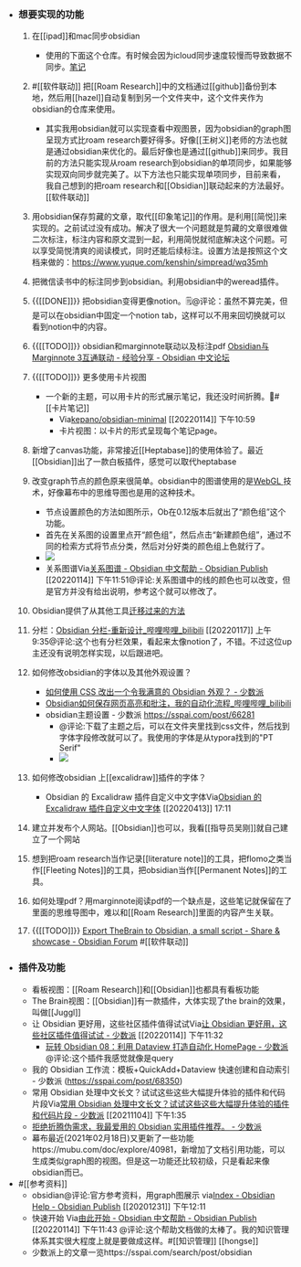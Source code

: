 - ### 想要实现的功能
    1. 在[[ipad]]和mac同步obsidian
        - 使用的下面这个仓库。有时候会因为icloud同步速度较慢而导致数据不同步。[笔记](hook://file/L0Q13iqY1?p=aUNsb3Vkfm1kfm9ic2lkaWFuL0RvY3VtZW50cw==&n=%E7%AC%94%E8%AE%B0)
    2. #[[软件联动]] 把[[Roam Research]]中的文档通过[[github]]备份到本地，然后用[[hazel]]自动复制到另一个文件夹中，这个文件夹作为obsidian的仓库来使用。
        - 其实我用obsidian就可以实现查看中观图景，因为obsidian的graph图呈现方式比roam research要好得多。好像[[王树义]]老师的方法也就是通过obsidian来优化的。最后好像也是通过[[github]]来同步。我目前的方法只能实现从roam research到obsidian的单项同步，如果能够实现双向同步就完美了。以下方法也只能实现单项同步，目前来看，我自己想到的把roam research和[[Obsidian]]联动起来的方法最好。[[软件联动]]
    3. 用obsidian保存剪藏的文章，取代[[印象笔记]]的作用。是利用[[简悦]]来实现的。之前试过没有成功。解决了很大一个问题就是剪藏的文章很难做二次标注，标注内容和原文混到一起，利用简悦就彻底解决这个问题。可以享受简悦清爽的阅读模式，同时还能后续标注。设置方法是按照这个文档来做的：https://www.yuque.com/kenshin/simpread/wq35mh
    4. 把微信读书中的标注同步到obsidian。利用obsidian中的weread插件。
    5. {{[[DONE]]}} 把obsidian变得更像notion。🗒@评论：虽然不算完美，但是可以在obsidian中固定一个notion tab，这样可以不用来回切换就可以看到notion中的内容。
    6. {{[[TODO]]}} obsidian和marginnote联动以及标注pdf
       [Obsidian与Marginnote 3互通联动 - 经验分享 - Obsidian 中文论坛](https://forum-zh.obsidian.md/t/topic/5356/7)
    7. {{[[TODO]]}} 更多使用卡片视图
        - 一个新的主题，可以用卡片的形式展示笔记，我还没时间折腾。#[[卡片笔记]]
            - Via[kepano/obsidian-minimal](https://github.com/kepano/obsidian-minimal) [[20220114]] 下午10:59
            - 卡片视图：以卡片的形式呈现每个笔记page。
    8. 新增了canvas功能，非常接近[[Heptabase]]的使用体验了。最近[[Obsidian]]出了一款白板插件，感觉可以取代heptabase
    9. 改变graph节点的颜色原来很简单。obsidian中的图谱使用的是[WebGL ](brain://api.thebrain.com/g7PXu0IyM0ucARb24SvxiA/wi2B8K0hK0aP6-YksheQVA/WebGL)技术，好像幕布中的思维导图也是用的这种技术。
        - 节点设置颜色的方法如图所示，Ob在0.12版本后就出了“颜色组”这个功能。
        - 首先在关系图的设置里点开“颜色组”，然后点击“新建颜色组”，通过不同的检索方式将节点分类，然后对分好类的颜色组上色就行了。
        - ![](https://firebasestorage.googleapis.com/v0/b/firescript-577a2.appspot.com/o/imgs%2Fapp%2Fxinyiheng%2Fnr74QeftuU.png?alt=media&token=2d3fa0aa-d4eb-46bb-bc66-1fec6e1cf3bc)
        - 关系图谱Via[关系图谱 - Obsidian 中文帮助 - Obsidian Publish](https://publish.obsidian.md/help-zh/%E6%8F%92%E4%BB%B6/%E5%85%B3%E7%B3%BB%E5%9B%BE%E8%B0%B1) [[20220114]] 下午11:51@评论:关系图谱中的线的颜色也可以改变，但是官方并没有给出说明，参考这个就可以修改了。
    10. Obsidian提供了从其他工具[迁移过来的方法](https://forum.obsidian.md/t/meta-migration-workflows/15252)
    11. 分栏：[Obsidian 分栏-重新设计_哔哩哔哩_bilibili](https://www.bilibili.com/video/BV1qL4y147iU?p=1&share_medium=android&share_plat=android&share_session_id=e6fb1db1-228d-4cd2-aeba-99c33a863c69&share_source=GENERIC&share_tag=s_i&timestamp=1642344305&unique_k=400MQus) [[20220117]] 上午9:35@评论:这个也有分栏效果，看起来太像notion了，不错。不过这位up主还没有说明怎样实现，以后跟进吧。
    12. 如何修改obsidian的字体以及其他外观设置？
        - [如何使用 CSS 改出一个令我满意的 Obsidian 外观？ - 少数派](https://sspai.com/post/75363)
        - [Obsidian如何保存网页高亮和批注，我的自动化流程_哔哩哔哩_bilibili](https://www.bilibili.com/video/BV1LF411G7US/?p=1&share_medium=android&share_plat=android&share_session_id=0b2073bd-dc40-453d-89ca-f6ad3f15d14c&share_source=GENERIC&share_tag=s_i&timestamp=1649983085&unique_k=yi6BhnQ&vd_source=3d8ccab137cc879b5f9cbc14d68843ab)
        - obsidian主题设置 - 少数派  https://sspai.com/post/66281 
            - @评论:下载了主题之后，可以在文件夹里找到css文件，然后找到字体字段修改就可以了。我使用的字体是从typora找到的"PT Serif"
            - ![](https://firebasestorage.googleapis.com/v0/b/firescript-577a2.appspot.com/o/imgs%2Fapp%2Fxinyiheng%2FeWU5Y7lapY.png?alt=media&token=8964683c-5314-4b94-b904-3418ae3cfb7b)
              
    13. 如何修改obsidian 上[[excalidraw]]插件的字体？
        - Obsidian 的 Excalidraw 插件自定义中文字体Via[Obsidian 的 Excalidraw 插件自定义中文字体](https://www.uncoverman.com/excalidraw-plguin-in-obsidian-support-font-custom.html) [[20220413]] 17:11
    14. 建立并发布个人网站。[[Obsidian]]也可以，我看[[指导员吴刚]]就自己建立了一个网站
    15. 想到把roam research当作记录[[literature note]]的工具，把flomo之类当作[[Fleeting Notes]]的工具，把obsidian当作[[Permanent Notes]]的工具。
    16. 如何处理pdf？用marginnote阅读pdf的一个缺点是，这些笔记就保留在了里面的思维导图中，难以和[[Roam Research]]里面的内容产生关联。
    17. {{[[TODO]]}} [Export TheBrain to Obsidian, a small script - Share & showcase - Obsidian Forum](https://forum.obsidian.md/t/export-thebrain-to-obsidian-a-small-script/6641/3) #[[软件联动]]
- ### 插件及功能
    - 看板视图：[[Roam Research]]和[[Obsidian]]也都具有看板功能
    - The Brain视图：[[Obsidian]]有一款插件，大体实现了the brain的效果，叫做[[Juggl]]
    - 让 Obsidian 更好用，这些社区插件值得试试Via[让 Obsidian 更好用，这些社区插件值得试试 - 少数派](https://sspai.com/post/66094) [[20220114]] 下午11:32
        - [玩转 Obsidian 08：利用 Dataview 打造自动化 HomePage - 少数派](https://sspai.com/post/73958)@评论:这个插件我感觉就像是query
    - 我的 Obsidian 工作流：模板+QuickAdd+Dataview 快速创建和自动索引 - 少数派 (https://sspai.com/post/68350)
    - 常用 Obsidian 处理中文长文？试试这些这些大幅提升体验的插件和代码片段Via[常用 Obsidian 处理中文长文？试试这些这些大幅提升体验的插件和代码片段 - 少数派](https://sspai.com/post/69628) [[20211104]] 下午1:35
    - [拒绝折腾伪需求，我最爱用的 Obsidian 实用插件推荐。 - 少数派](https://sspai.com/post/72426)
    - 幕布最近(2021年02月18日)又更新了一些功能https://mubu.com/doc/explore/40981，新增加了文档引用功能，可以生成类似graph图的视图。但是这一功能还比较初级，只是看起来像obsidian而已。
- #[[参考资料]]
    - obsidian@评论:官方参考资料，用graph图展示
      via[Index - Obsidian Help - Obsidian Publish](https://publish.obsidian.md/help/Index)
      [[20201231]] 下午12:11
    - 快速开始 Via[由此开始 - Obsidian 中文帮助 - Obsidian Publish](https://publish.obsidian.md/help-zh/%E7%94%B1%E6%AD%A4%E5%BC%80%E5%A7%8B) [[20220114]] 下午11:43 @评论:这个帮助文档做的太棒了。我的知识管理体系其实很大程度上就是要做成这样。#[[知识管理]] [[hongse]]
    - 少数派上的文章一览https://sspai.com/search/post/obsidian
